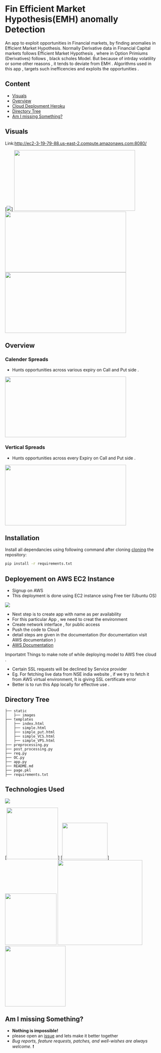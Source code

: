 # Fin Efficient Market Hypothesis(EMH) anomally Detection

An app to exploit opportunities in Financial markets, by finding anomalies in Efficient Market Hypothesis. 
Normally Derivative data in Financial Capital markets follows Efficient Market Hypothesis , where in Option Primiums (Derivatives) follows , black scholes Model. 
But because of intrday volatility or some other reasons , it tends to deviate from EMH . 
Algorithms used in this app , targets such inefficencies and exploits the opportunities . 

## Content
  * [Visuals](#Visuals)
  * [Overview](#Overview)
  * [Cloud Deployment Heroku ](#Cloud_Deployment_Heroku)
  * [Directory Tree](#directory-tree)
  * [Am I missing Something?](#Am-I-missing-Something?)


## Visuals
Link:http://ec2-3-19-79-88.us-east-2.compute.amazonaws.com:8080/

[![](https://i.imgur.com/jk0DgLR.gifv)]
<img target="_blank" src="https://i.imgur.com/Qphlx9g.png" width=400 height=200>
<img target="_blank" src="https://i.imgur.com/EdaG70F.png" width=400 height=200>
<img target="_blank" src="https://i.imgur.com/n0CBQb9.png" width=400 height=200>




## Overview
### Calender Spreads
- Hunts opportunities across various expiry on Call and Put side . 
<img target="_blank" src="https://i.imgur.com/Y5KXMec.png" width=400 height=200>

### Vertical Spreads
- Hunts opportunities across every Expiry on Call and Put side . 
<img target="_blank" src="https://i.imgur.com/3hqerYK.png" width=400 height=200>



## Installation
Install all dependancies using following command after cloning [cloning](https://www.howtogeek.com/451360/how-to-clone-a-github-repository/) the repository:
```bash
pip install -r requirements.txt
```

## Deployement on AWS EC2 Instance 
- Signup on AWS 
- This deployment is done using EC2 instance using Free tier (Ubuntu OS) 

[![](https://i.imgur.com/xAXgRbf.png)](https://aws.amazon.com/)


- Next step is to create app with name as per availability 
- For this particular App ,  we need to creat the environment 
- Create network interface , for public access 
- Push the code to Cloud 
- detail steps are given in the documentation (for documentation visit AWS documentation ) 
- [AWS Documentation](https://docs.aws.amazon.com/)

Importatnt Things to make note of while deploying model to AWS free cloud . 
- Certain SSL requests will be declined by Service provider 
- Eg. For fetching live data from NSE india website , if we try to fetch it from AWS virtual environment, It is giving SSL certificate error 
- Better is to run this App locally for effective use . 


## Directory Tree 
```
├── static 
│   ├── images 
├── templates
│   ├── index.html
│   ├── simple.html
│   ├── simple_put.html
│   ├── simple_VCS.html
│   ├── simple_VPS.html
├── preprocessing.py
├── post_processing.py
├── req.py
├── OC.py
├── app.py
├── README.md
├── page.pkl
├── requirements.txt
```


## Technologies Used

![](https://forthebadge.com/images/badges/made-with-python.svg)

[<img target="_blank" src="https://i.imgur.com/997wFE0.png" width=170>]
[<img target="_blank" src="https://i.imgur.com/Vgxcuk1.png" width=150 height=120>]
[<img target="_blank" src="https://flask.palletsprojects.com/en/1.1.x/_images/flask-logo.png" width=170>](https://flask.palletsprojects.com/en/1.1.x/) [<img target="_blank" src="https://number1.co.za/wp-content/uploads/2017/10/gunicorn_logo-300x85.png" width=280>](https://gunicorn.org) [<img target="_blank" src="https://scikit-learn.org/stable/_static/scikit-learn-logo-small.png" width=200>](https://scikit-learn.org/stable/) 


## Am I missing Something?

- **Nothing is impossible!**
- please open an [issue](https://github.com/kudeore/Fin_EMH_anomally_Detection/issues) and lets make it better together 
- *Bug reports, feature requests, patches, and well-wishes are always welcome.* :heavy_exclamation_mark:
